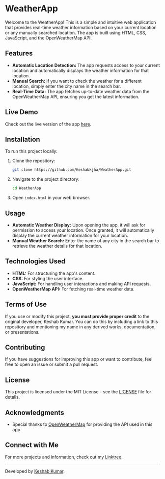 # WeatherApp

Welcome to the WeatherApp! This is a simple and intuitive web application that provides real-time weather information based on your current location or any manually searched location. The app is built using HTML, CSS, JavaScript, and the OpenWeatherMap API.

## Features

- **Automatic Location Detection:** The app requests access to your current location and automatically displays the weather information for that location.
- **Manual Search:** If you want to check the weather for a different location, simply enter the city name in the search bar.
- **Real-Time Data:** The app fetches up-to-date weather data from the OpenWeatherMap API, ensuring you get the latest information.

## Live Demo

Check out the live version of the app [here](https://keshabkjha.github.io/WeatherApp/).

## Installation

To run this project locally:

1. Clone the repository:
    ```bash
    git clone https://github.com/Keshabkjha/WeatherApp.git
    ```
2. Navigate to the project directory:
    ```bash
    cd WeatherApp
    ```
3. Open `index.html` in your web browser.

## Usage

- **Automatic Weather Display:** Upon opening the app, it will ask for permission to access your location. Once granted, it will automatically display the current weather information for your location.
- **Manual Weather Search:** Enter the name of any city in the search bar to retrieve the weather details for that location.

## Technologies Used

- **HTML:** For structuring the app's content.
- **CSS:** For styling the user interface.
- **JavaScript:** For handling user interactions and making API requests.
- **OpenWeatherMap API:** For fetching real-time weather data.

## Terms of Use

If you use or modify this project, **you must provide proper credit** to the original developer, Keshab Kumar. You can do this by including a link to this repository and mentioning my name in any derived works, documentation, or presentations.

## Contributing

If you have suggestions for improving this app or want to contribute, feel free to open an issue or submit a pull request.

## License

This project is licensed under the MIT License - see the [LICENSE](LICENSE) file for details.

## Acknowledgments

- Special thanks to [OpenWeatherMap](https://openweathermap.org/) for providing the API used in this app.

## Connect with Me

For more projects and information, check out my [Linktree](https://linktr.ee/Keshabkjha).

---

Developed by [Keshab Kumar](https://github.com/Keshabkjha).
